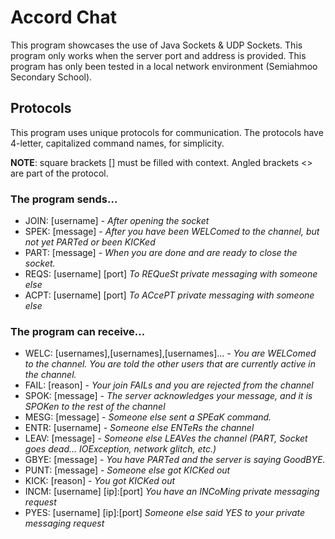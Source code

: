 # Accord Chat

This program showcases the use of Java Sockets & UDP Sockets. This program only works when the server port and address is provided. This program has only been tested in a local network environment (Semiahmoo Secondary School).

## Protocols

This program uses unique protocols for communication. The protocols have 4-letter, capitalized command names, for simplicity.

**NOTE**: square brackets [] must be filled with context. Angled brackets <> are part of the protocol. 

### The program sends...

* JOIN: [username] - *After opening the socket*
* SPEK: [message] - *After you have been WELComed to the channel, but not yet PARTed or been KICKed*
* PART: [message] - *When you are done and are ready to close the socket.*
* REQS: [username] [port]	*To REQueSt private messaging with someone else*
* ACPT: [username] [port]	*To ACcePT private messaging with someone else*


### The program can receive...

* WELC: [usernames],[usernames],[usernames]... - *You are WELComed to the channel. You are told the other users that are currently active in the channel.*
* FAIL: [reason] - *Your join FAILs and you are rejected from the channel*
* SPOK: [message] - *The server acknowledges your message, and it is SPOKen to the rest of the channel*
* MESG: <username> [message] - *Someone else sent a SPEaK command.*
* ENTR: [username] - *Someone else ENTeRs the channel*
* LEAV: <username> [message] - *Someone else LEAVes the channel (PART, Socket goes dead… IOException, network glitch, etc.)*
* GBYE: [message] - *You have PARTed and the server is saying GoodBYE.*
* PUNT: <username> [message] - *Someone else got KICKed out*
* KICK: [reason] - *You got KICKed out*
* INCM: [username] [ip]:[port]	*You have an INCoMing private messaging request*
* PYES: [username] [ip]:[port] *Someone else said YES to your private messaging request*
